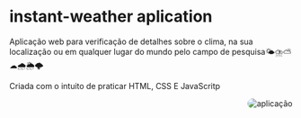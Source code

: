 # instant-weather aplication

Aplicação web para verificação de detalhes sobre o clima, na sua localização ou em qualquer lugar do mundo pelo campo de pesquisa🌤⛈⛅☁🌧🌦🌩

Criada com o intuito de praticar HTML, CSS E JavaScritp


<img align="right" alt="aplicação" style="border-radius:50px;" src="https://uploaddeimagens.com.br/images/004/317/553/original/WhatsApp_Image_2023-01-26_at_00.04.51.jpeg?1674960642#vitrinedev">
